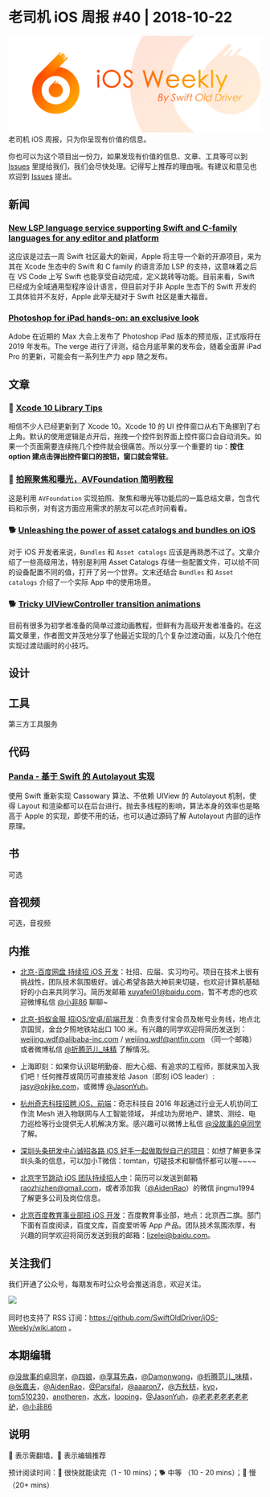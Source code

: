 # 老司机 iOS 周报 #40 | 2018-10-22

![ios-weekly](../assets/ios-weekly.png)
老司机 iOS 周报，只为你呈现有价值的信息。

你也可以为这个项目出一份力，如果发现有价值的信息、文章、工具等可以到 [Issues](https://github.com/SwiftOldDriver/iOS-Weekly/issues) 里提给我们，我们会尽快处理。记得写上推荐的理由哦。有建议和意见也欢迎到 [Issues](https://github.com/SwiftOldDriver/iOS-Weekly/issues) 提出。

## 新闻

### [New LSP language service supporting Swift and C-family languages for any editor and platform](https://forums.swift.org/t/new-lsp-language-service-supporting-swift-and-c-family-languages-for-any-editor-and-platform/17024)

这应该是过去一周 Swift 社区最大的新闻，Apple 将主导一个新的开源项目，来为其在 Xcode 生态中的 Swift 和 C family 的语言添加 LSP 的支持，这意味着之后在 VS Code 上写 Swift 也能享受自动完成，定义跳转等功能。目前来看，Swift 已经成为全域通用型程序设计语言，但目前对于非 Apple 生态下的 Swift 开发的工具体验并不友好，Apple 此举无疑对于 Swift 社区是重大福音。

### [Photoshop for iPad hands-on: an exclusive look](https://www.theverge.com/2018/10/15/17969754/adobe-photoshop-apple-ipad-creative-cloud)

Adobe 在近期的 Max 大会上发布了 Photoshop iPad 版本的预览版，正式版将在 2019 年发布。The verge 进行了评测，结合月底苹果的发布会，随着全面屏 iPad Pro 的更新，可能会有一系列生产力 app 随之发布。


## 文章

### 🐎 [Xcode 10 Library Tips](https://useyourloaf.com/blog/xcode-10-library-tips/)

相信不少人已经更新到了 Xcode 10。Xcode 10 的 UI 控件窗口从右下角挪到了右上角。默认的使用逻辑是点开后，拖拽一个控件到界面上控件窗口会自动消失。如果一个页面需要连续拖几个控件就会很痛苦。所以分享一个重要的 tip：**按住 option 建点击弹出控件窗口的按钮，窗口就会常驻**。

### 🐎 [拍照聚焦和曝光，AVFoundation 简明教程](https://juejin.im/post/5bc2123ee51d450e6c75157d)

这是利用 `AVFoundation` 实现拍照、聚焦和曝光等功能后的一篇总结文章，包含代码和示例，对有这方面应用需求的朋友可以花点时间看看。

### 🐕 [Unleashing the power of asset catalogs and bundles on iOS](https://rambo.codes/ios/2018/10/03/unleashing-the-power-of-asset-catalogs-and-bundles-on-ios.html)

对于 iOS 开发者来说，`Bundles` 和 `Asset catalogs` 应该是再熟悉不过了。文章介绍了一些高级用法，特别是利用 Asset Catalogs 存储一些配置文件，可以给不同的设备配置不同的值，打开了另一个世界。文末还结合 `Bundles` 和 `Asset catalogs` 介绍了一个实际 App 中的使用场景。

### 🐕 [Tricky UIViewController transition animations](https://medium.com/rosberryapps/tricky-uiviewcontroller-transition-animations-59131b540b33)

目前有很多为初学者准备的简单过渡动画教程，但鲜有为高级开发者准备的。在这篇文章里，作者图文并茂地分享了他最近实现的几个复杂过渡动画，以及几个他在实现过渡动画时的小技巧。

## 设计

## 工具

第三方工具服务

## 代码

### [Panda - 基于 Swift 的 Autolayout 实现](https://github.com/nangege/Panda)

使用 Swift 重新实现 Cassowary 算法、不依赖 UIView 的 Autolayout 机制，使得 Layout 和渲染都可以在后台进行。抛去多线程的影响，算法本身的效率也是略高于 Apple 的实现，即使不用的话，也可以通过源码了解 Autolayout 内部的运作原理。

## 书

可选

## 音视频

可选，音视频

## 内推

- [北京-百度网盘 持续招 iOS 开发](https://talent.baidu.com/external/baidu/index.html#/jobDetail/2/102507)：社招、应届、实习均可。项目在技术上很有挑战性，团队技术氛围极好。诚心希望各路大神前来切磋，也欢迎计算机基础好的小白来共同学习。简历发邮箱 xuyafei01@baidu.com，暂不考虑的也欢迎微博私信 [@小非86](https://weibo.com/xuyafei86) 聊聊~

- [北京-蚂蚁金服 招iOS/安卓/前端开发](https://job.alibaba.com/zhaopin/position_detail.htm?trace=qrcode_share&positionCode=GP031268&from=timeline&isappinstalled=0)：负责支付宝会员及帐号业务线，地点北京国贸，金台夕照地铁站出口 100 米。有兴趣的同学欢迎将简历发送到：weijing.wdf@alibaba-inc.com / weijing.wdf@antfin.com （同一个邮箱）或者微博私信 [@折腾范儿_味精](https://weibo.com/agvicking) 了解情况。

- 上海即刻：如果你认识聪明勤奋、胆大心细、有追求的工程师，那就来加入我们吧！任何推荐或简历可直接发给 Jason（即刻 iOS leader）: jasy@okjike.com，或微博 [@JasonYuh](https://weibo.com/jasonyuh)。

- [杭州奇志科技招聘 iOS、前端](https://www.lagou.com/gongsi/34872.html)：奇志科技自 2016 年起通过行业无人机协同工作流 Mesh 进入物联网与人工智能领域， 并成功为房地产、建筑、测绘、电力巡检等行业提供无人机解决方案。感兴趣可以微博上私信 [@没故事的卓同学](https://weibo.com/u/1926303682) 了解。

- [深圳头条研发中心诚招各路 iOS 好手一起做取悦自己的项目](https://job.toutiao.com/2018/spring_referral/?token=alPR8WCv8nnnc5QqtsyKjw%3D%3D&key=MTY1MDMsMTg0MTQsMjA1MjAsMTk1NjEsMTU2ODksMTc0ODk%3D)：如想了解更多深圳头条的信息，可以加小T微信：tomtan，切磋技术和聊情怀都可以喔~~~~

- [北京字节跳动 iOS 团队持续招人中](https://job.toutiao.com/society)：简历可以发送到邮箱 raozhizhen@gmail.com，或者添加我（[@AidenRao](https://weibo.com/AidenRao)）的微信 jingmu1994 了解更多公司及岗位信息。

- [北京百度教育事业部招 iOS 开发](https://www.baidu.com/s?wd=百度)：百度教育事业部，地点：北京西二旗。部门下面有百度阅读，百度文库，百度爱听等 App 产品。团队技术氛围浓厚，有兴趣的同学欢迎将简历发送到我的邮箱：lizelei@baidu.com。

## 关注我们

我们开通了公众号，每期发布时公众号会推送消息，欢迎关注。

![](https://github.com/SwiftOldDriver/iOS-Weekly/blob/master/assets/qrcode_for_wechat.jpg?raw=true)

同时也支持了 RSS 订阅：https://github.com/SwiftOldDriver/iOS-Weekly/wiki.atom 。

## 本期编辑

[@没故事的卓同学](https://weibo.com/1926303682/profile)，[@四娘](https://kemchenj.github.io)，[@享耳先森](https://github.com/iblacksun)，[@Damonwong](https://weibo.com/damonone)，[@折腾范儿_味精](http://weibo.com/agvicking)，[@张嘉夫](https://weibo.com/2949394297)，[@AidenRao](https://weibo.com/AidenRao)，[@Parsifal](https://weibo.com/parsifalchang)，[@aaaron7](https://weibo.com/aaaron7)，[@方秋枋](https://weibo.com/100mango)，[kyo](https://github.com/KyoLi)，[tom510230](https://xiaozhuanlan.com/u/6682065345)，[anotheren](https://anotheren.com)，[水水](https://www.xuyanlan.com)，[looping](https://github.com/looping)，[@JasonYuh](https://weibo.com/jasonyuh)，[@老老老老老老老驴](https://weibo.com/u/6090610445)，[@小非86](https://weibo.com/xuyafei86)

## 说明

🚧 表示需翻墙，🌟 表示编辑推荐

预计阅读时间：🐎 很快就能读完（1 - 10 mins）；🐕 中等 （10 - 20 mins）；🐢 慢（20+ mins）
